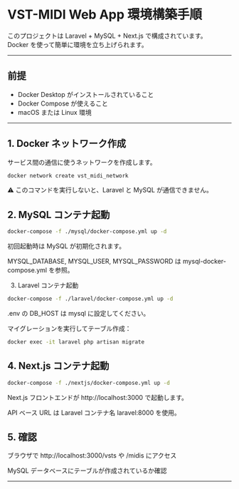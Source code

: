 # VST-MIDI Web App 環境構築手順

このプロジェクトは Laravel + MySQL + Next.js で構成されています。  
Docker を使って簡単に環境を立ち上げられます。

---

## 前提
- Docker Desktop がインストールされていること
- Docker Compose が使えること
- macOS または Linux 環境

---

## 1. Docker ネットワーク作成
サービス間の通信に使うネットワークを作成します。

```bash
docker network create vst_midi_network
```
⚠️ このコマンドを実行しないと、Laravel と MySQL が通信できません。

## 2. MySQL コンテナ起動
```bash
docker-compose -f ./mysql/docker-compose.yml up -d
```
初回起動時は MySQL が初期化されます。

MYSQL_DATABASE, MYSQL_USER, MYSQL_PASSWORD は mysql-docker-compose.yml を参照。

3. Laravel コンテナ起動
```bash
docker-compose -f ./laravel/docker-compose.yml up -d
```
.env の DB_HOST は mysql に設定してください。

マイグレーションを実行してテーブル作成：

```bash
docker exec -it laravel php artisan migrate
```
## 4. Next.js コンテナ起動
```bash
docker-compose -f ./nextjs/docker-compose.yml up -d
```
Next.js フロントエンドが http://localhost:3000 で起動します。

API ベース URL は Laravel コンテナ名 laravel:8000 を使用。

## 5. 確認
ブラウザで http://localhost:3000/vsts や /midis にアクセス

MySQL データベースにテーブルが作成されているか確認

---
